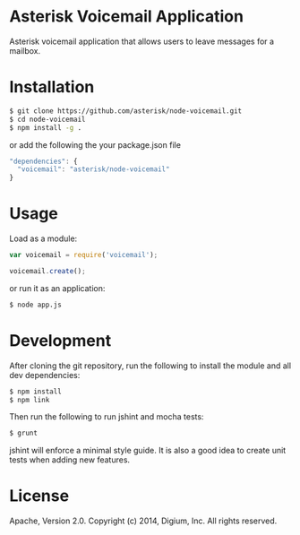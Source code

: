 # Asterisk Voicemail Application

Asterisk voicemail application that allows users to leave messages for a mailbox.

# Installation

```bash
$ git clone https://github.com/asterisk/node-voicemail.git
$ cd node-voicemail
$ npm install -g .
```

or add the following the your package.json file

```JavaScript
"dependencies": {
  "voicemail": "asterisk/node-voicemail"
}
```

# Usage

Load as a module:

```JavaScript
var voicemail = require('voicemail');

voicemail.create();
```

or run it as an application:

```bash
$ node app.js
```

# Development

After cloning the git repository, run the following to install the module and all dev dependencies:

```bash
$ npm install
$ npm link
```

Then run the following to run jshint and mocha tests:

```bash
$ grunt
```

jshint will enforce a minimal style guide. It is also a good idea to create unit tests when adding new features.

# License

Apache, Version 2.0. Copyright (c) 2014, Digium, Inc. All rights reserved.

